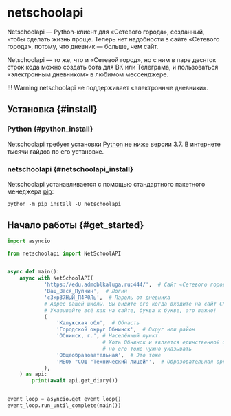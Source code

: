 # netschoolapi

Netschoolapi&nbsp;&mdash; Python-клиент для &laquo;Сетевого города&raquo;, созданный,
чтобы сделать жизнь проще. Теперь нет надобности
в&nbsp;сайте &laquo;Сетевого города&raquo;, потому, что дневник&nbsp;&mdash; больше, чем сайт.

Netschoolapi&nbsp;&mdash; то&nbsp;же, что и&nbsp;&laquo;Сетевой город&raquo;, но&nbsp;с&nbsp;ним в&nbsp;паре десяток строк кода
можно создать бота для&nbsp;ВК или Телеграма,
и&nbsp;пользоваться &laquo;электронным дневником&raquo; в&nbsp;любимом мессенджере.

!!! Warning
    netschoolapi не&nbsp;поддерживает &laquo;электронные дневники&raquo;.

## Установка {#install}

### Python {#python_install}

Netschoolapi требует установки [Python](https://www.python.org) не&nbsp;ниже версии 3.7.
В&nbsp;интернете тысячи гайдов по&nbsp;его установке.

### netschoolapi {#netschoolapi_install}

Netschoolapi устанавливается с&nbsp;помощью стандартного пакетного менеджера [pip](https://pip.pypa.io):
```shell
python -m pip install -U netschoolapi
```

## Начало работы {#get_started}

```python
import asyncio

from netschoolapi import NetSchoolAPI


async def main():
    async with NetSchoolAPI(
            'https://edu.admoblkaluga.ru:444/',  # Сайт «Сетевого города»
            'Ваш_Вася_Пупкин',  # Логин
            'с3кр37НыЙ_П4Р0Ль',  # Пароль от дневника
            # Адрес вашей школы. Вы видите его когда входите на сайт СГО
            # Указывайте всё как на сайте, буква к букве, это важно!
            (
                'Калужская обл',  # Область
                'Городской округ Обнинск',  # Округ или район
                'Обнинск, г.', # Населённый пункт.
                               # Хоть Обнинск и является единственной опцией,
                               # но его тоже нужно указывать
                'Общеобразовательная',  # Это тоже
                'МБОУ "СОШ "Технический лицей"',  # Образовательная организация
            ),
    ) as api:
        print(await api.get_diary())


event_loop = asyncio.get_event_loop()
event_loop.run_until_complete(main())
```
